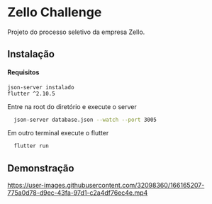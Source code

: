 
# Zello Challenge

Projeto do processo seletivo da empresa Zello.


## Instalação

#### Requisitos
    json-server instalado
    flutter ^2.10.5

Entre na root do diretório e execute o server
```bash
  json-server database.json --watch --port 3005
```

Em outro terminal execute o flutter

```bash
  flutter run
```
    
## Demonstração

https://user-images.githubusercontent.com/32098360/166165207-775a0d78-d9ec-43fa-97d1-c2a4df76ec4e.mp4

